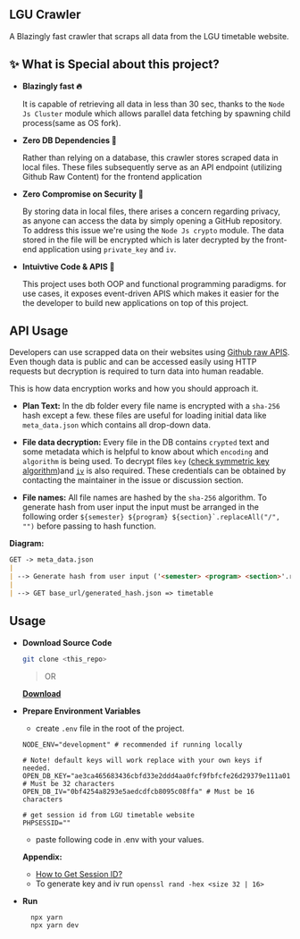 ## LGU Crawler

A Blazingly fast crawler that scraps all data from the LGU timetable website.

## ✨ What is Special about this project?

- **Blazingly fast 🔥**

  It is capable of retrieving all data in less than 30 sec, thanks to the `Node Js Cluster` module which allows parallel data fetching by spawning child process(same as OS fork).

- **Zero DB Dependencies 🧠**

  Rather than relying on a database, this crawler stores scraped data in local files. These files subsequently serve as an API endpoint (utilizing Github Raw Content) for the frontend application

- **Zero Compromise on Security 🔐**

  By storing data in local files, there arises a concern regarding privacy, as anyone can access the data by simply opening a GitHub repository. To address this issue we're using the `Node Js crypto` module. The data stored in the file will be encrypted which is later decrypted by the front-end application using `private_key` and `iv`.

- **Intuivtive Code & APIS 🦄**

  This project uses both OOP and functional programming paradigms. for use cases, it exposes event-driven APIS which makes it easier for the the developer to build new applications on top of this project.

## API Usage

Developers can use scrapped data on their websites using [Github raw APIS](https://docs.github.com/en/rest/repos/contents?apiVersion=2022-11-28). Even though data is public and can be accessed easily using HTTP requests but decryption is required to turn data into human readable.

This is how data encryption works and how you should approach it.

- **Plan Text:** In the db folder every file name is encrypted with a `sha-256` hash except a few. these files are useful for loading initial data like `meta_data.json` which contains all drop-down data.

- **File data decryption:** Every file in the DB contains `crypted` text and some metadata which is helpful to know about which `encoding` and `algorithm` is being used. To decrypt files `key` ([check symmetric key algorithm](https://en.wikipedia.org/wiki/Symmetric-key_algorithm))and [`iv`](https://en.wikipedia.org/wiki/Initialization_vector) is also required. These credentials can be obtained by contacting the maintainer in the issue or discussion section.

- **File names:** All file names are hashed by the `sha-256` algorithm. To generate hash from user input the input must be arranged in the following order ``${semester} ${program} ${section}`.replaceAll("/", "")`` before passing to hash function.

**Diagram:**

```md
GET -> meta_data.json
|
| --> Generate hash from user input ('<semester> <program> <section>'.replaceAll('/', ''))
|
| --> GET base_url/generated_hash.json => timetable
```

## Usage

- **Download Source Code**

  ```bash
  git clone <this_repo>
  ```

  > OR

  [**Download**](https://github.com/Zain-ul-din/lgu-crawler/archive/refs/heads/master.zip)

- **Prepare Environment Variables**

  - create `.env` file in the root of the project.

  ```.env
  NODE_ENV="development" # recommended if running locally

  # Note! default keys will work replace with your own keys if needed.
  OPEN_DB_KEY="ae3ca465683436cbfd33e2ddd4aa0fcf9fbfcfe26d29379e111a01462f87ebeb" # Must be 32 characters
  OPEN_DB_IV="0bf4254a8293e5aedcdfcb8095c08ffa" # Must be 16 characters

  # get session id from LGU timetable website
  PHPSESSID=""
  ```

  - paste following code in .env with your values.

  **Appendix:**

  - [How to Get Session ID?](https://github.com/IIvexII/LGU-TimetableAPI/blob/main/docs/How_to_get_session.md)
  - To generate key and iv run `openssl rand -hex <size 32 | 16>`

- **Run**
  ```bash
    npx yarn
    npx yarn dev
  ```
